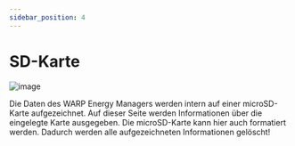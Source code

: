 ```yaml
---
sidebar_position: 4
---
```


# SD-Karte

![image](/img/webinterface/energy_manager/wem2-sdcard.jpeg)

Die Daten des WARP Energy Managers werden intern auf einer microSD-Karte aufgezeichnet.
Auf dieser Seite werden Informationen über die eingelegte Karte ausgegeben.
Die microSD-Karte kann hier auch formatiert werden. Dadurch werden alle aufgezeichneten Informationen gelöscht!
